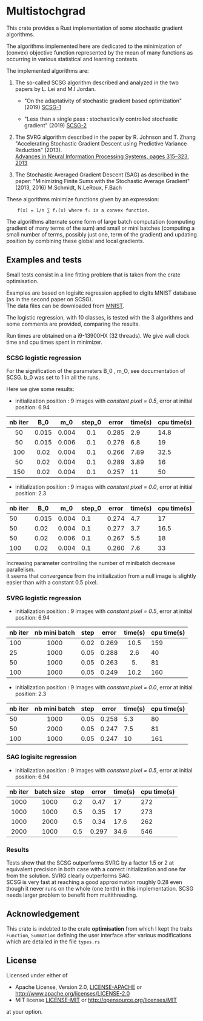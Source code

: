 # Multistochgrad

This crate provides a Rust implementation of some stochastic gradient algorithms.

The algorithms implemented here are dedicated to the minimization of (convex) objective function represented by the
mean of many functions as occurring in various statistical and learning contexts.

The implemented algorithms are:

1. The so-called SCSG algorithm described and analyzed in the two papers by L. Lei and  M.I Jordan.

    * "On the adaptativity of stochastic gradient based optimization" (2019)
    [SCSG-1](https://arxiv.org/abs/1904.04480)

    * "Less than a single pass : stochastically controlled stochastic gradient" (2019)
    [SCSG-2](https://arxiv.org/abs/1609.03261)

2. The SVRG algorithm described in the paper by R. Johnson and T. Zhang
"Accelerating Stochastic Gradient Descent using Predictive Variance Reduction" (2013).  
[Advances in Neural Information Processing Systems, pages 315–323, 2013](https://papers.nips.cc/paper/4937-accelerating-stochastic-gradient-descent-using-predictive-variance-reduction.pdf)

3. The Stochastic Averaged Gradient Descent (SAG) as described in the paper:
"Minimizing Finite Sums with the Stochastic Average Gradient" (2013, 2016)
M.Schmidt, N.LeRoux, F.Bach

These algorithms minimize functions given by an expression:

        f(x) = 1/n ∑ fᵢ(x) where fᵢ is a convex function.

The algorithms alternate some form of large batch computation (computing gradient of many terms of the sum)
and small or mini batches (computing a small number of terms, possibly just one, term of the gradient)
and updating position by combining these global and local gradients.




## Examples and tests

Small tests consist in a line fitting problem that is taken  from the crate optimisation.

Examples are based on logisitc regression applied to digits MNIST database
(as in the second paper on SCSG).  
The data files can be downloaded from [MNIST](http://yann.lecun.com/exdb/mnist).

The logistic regression, with 10 classes,  is tested with the 3 algorithms and some comments are provided, comparing the results.

Run times are obtained on a i9-13900HX (32 threads). We give wall clock time and cpu times spent in minimizer.


### SCSG logistic regression

For the signification of the parameters B_0 , m_O, see documentation of SCSG. b_0 was set to 1
in all the runs.

Here we give some results:

* initialization position : 9 images with *constant pixel = 0.5*,
error at initial position: 6.94

| nb iter |  B_0  |  m_0  | step_0 | error | time(s) | cpu time(s) |
| :-----: | :---: | :---: | :----: | ----- | ------- | ----------- |
|   50    | 0.015 | 0.004 |  0.1   | 0.285 | 2.9     | 14.8        |
|   50    | 0.015 | 0.006 |  0.1   | 0.279 | 6.8     | 19          |
|   100   | 0.02  | 0.004 |  0.1   | 0.266 | 7.89    | 32.5        |
|   50    | 0.02  | 0.004 |  0.1   | 0.289 | 3.89    | 16          |
|   150   | 0.02  | 0.004 |  0.1   | 0.257 | 11      | 50          |


* initialization position : 9 images with *constant pixel = 0.0*,
error at initial position: 2.3

| nb iter | B_0   | m_0   | step_0 | error | time(s) | cpu time(s) |
| ------- | ----- | ----- | ------ | ----- | ------- | ----------- |
| 50      | 0.015 | 0.004 | 0.1    | 0.274 | 4.7     | 17          |
| 50      | 0.02  | 0.004 | 0.1    | 0.277 | 3.7     | 16.5        |
| 50      | 0.02  | 0.006 | 0.1    | 0.267 | 5.5     | 18          |
| 100     | 0.02  | 0.004 | 0.1    | 0.260 | 7.6     | 33          |


Increasing parameter controlling the number of minibatch decrease parallelism.  
It seems that convergence from the initialization from a null image is slightly easier than
with a constant 0.5 pixel.

### SVRG logistic regression

* initialization position : 9 images with *constant pixel = 0.5*,
error at initial position: 6.94

| nb iter | nb mini batch | step | error | time(s) | cpu time(s) |
| ------- | :-----------: | ---- | :---: | :-----: | ----------- |
| 100     |     1000      | 0.02 | 0.269 |  10.5   | 159         |
| 25      |     1000      | 0.05 | 0.288 |   2.6   | 40          |
| 50      |     1000      | 0.05 | 0.263 |   5.    | 81          |
| 100     |     1000      | 0.05 | 0.249 |  10.2   | 160         |

* initialization position : 9 images with *constant pixel = 0.0*,
error at initial position: 2.3

| nb iter | nb mini batch | step | error | time(s) | cpu time(s) |
| ------- | :-----------: | ---- | ----- | ------- | ----------- |
| 50      |     1000      | 0.05 | 0.258 | 5.3     | 80          |
| 50      |     2000      | 0.05 | 0.247 | 7.5     | 81          |
| 100     |     1000      | 0.05 | 0.247 | 10      | 161         |



### SAG logisitc regression

* initialization position : 9 images with *constant pixel = 0.5*,
error at initial position: 6.94

| nb iter | batch size | step  | error | time(s) | cpu time(s) |
| :-----: | :--------: | :---: | :---: | ------- | ----------- |
|  1000   |    1000    |  0.2  | 0.47  | 17      | 272         |
|  1000   |    1000    |  0.5  | 0.35  | 17      | 273         |
|  1000   |    2000    |  0.5  | 0.34  | 17.6    | 262         |
|  2000   |    1000    |  0.5  | 0.297 | 34.6    | 546         |

### Results

Tests show that the SCSG  outperforms SVRG by a factor 1.5 or 2  at equivalent precision in
both case with a correct initialization and one far from the solution.
SVRG clearly outperforms SAG.  
SCSG is very fast at reaching a good approximation roughly 0.28 even though it never runs on
the whole (one tenth) in this implementation. 
SCSG needs larger problem to benefit from multithreading.  

## Acknowledgement

This crate is indebted to the crate **optimisation** from which I kept the traits `Function`, `Summation`
defining the user interface after various modifications which are detailed in the file ``types.rs``


## License

Licensed under either of

* Apache License, Version 2.0, [LICENSE-APACHE](LICENSE-APACHE) or <http://www.apache.org/licenses/LICENSE-2.0>
* MIT license [LICENSE-MIT](LICENSE-MIT) or <http://opensource.org/licenses/MIT>

at your option.

